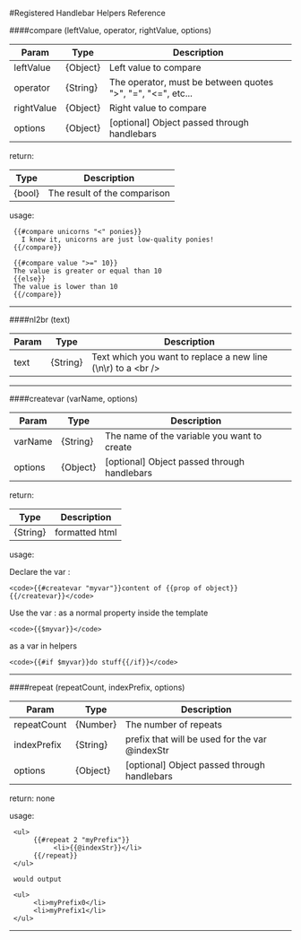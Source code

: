 #Registered Handlebar Helpers Reference


####compare (leftValue, operator, rightValue, options)

|Param     |Type    |Description
|----------|--------|--------------
|leftValue |{Object}|Left value to compare|
|operator  |{String}|The operator, must be between quotes ">", "=", "<=", etc...|
|rightValue|{Object}|Right value to compare|
|options   |{Object}|[optional] Object passed through handlebars|

return:

Type    |Description
|-------|-----------
{bool}  |The result of the comparison


usage:

     {{#compare unicorns "<" ponies}}
       I knew it, unicorns are just low-quality ponies!
     {{/compare}}
    
     {{#compare value ">=" 10}}
     The value is greater or equal than 10
     {{else}}
     The value is lower than 10
     {{/compare}}

***
####nl2br (text)

|Param     |Type    |Description
|----------|--------|--------------
|text      |{String}|Text which you want to replace a new line (\n\r) to a &lt;br /&gt;

***
####createvar (varName, options)

|Param     |Type    |Description
|----------|--------|--------------
|varName   |{String}|The name of the variable you want to create|
|options   |{Object}|[optional] Object passed through handlebars|

return:

Type    |Description
|-------|-----------
{String}|formatted html

usage:
     
Declare the var :

    <code>{{#createvar "myvar"}}content of {{prop of object}}{{/createvar}}</code>

Use the var :
as a normal property inside the template

    <code>{{$myvar}}</code>
    
as a var in helpers

    <code>{{#if $myvar}}do stuff{{/if}}</code>

***
####repeat (repeatCount, indexPrefix, options)

|Param      |Type    |Description
|-----------|--------|--------------
|repeatCount|{Number}|The number of repeats
|indexPrefix|{String}|prefix that will be used for the var @indexStr
|options    |{Object}|[optional] Object passed through handlebars|

return: none

usage:

     <ul>
          {{#repeat 2 "myPrefix"}}
               <li>{{@indexStr}}</li>
          {{/repeat}}
     </ul>
     
     would output
     
     <ul>
          <li>myPrefix0</li>
          <li>myPrefix1</li>
     </ul>

***
